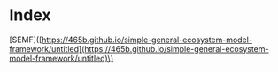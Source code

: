 # Index

\[SEMF\]\([https://465b.github.io/simple-general-ecosystem-model-framework/untitled](https://465b.github.io/simple-general-ecosystem-model-framework/untitled)\)

